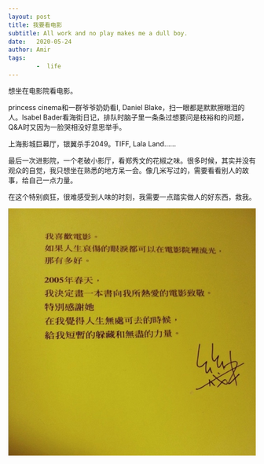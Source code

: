 ```yaml
---
layout: post
title: 我要看电影
subtitle: All work and no play makes me a dull boy.
date:   2020-05-24
author: Amir
tags:
        -  life
---
```

想坐在电影院看电影。

princess cinema和一群爷爷奶奶看I, Daniel Blake，扫一眼都是默默擦眼泪的人。Isabel Bader看海街日记，排队时脑子里一条条过想要问是枝裕和的问题，Q&A时又因为一脸哭相没好意思举手。

上海影城巨幕厅，银翼杀手2049。TIFF, Lala Land……

最后一次进影院，一个老破小影厅，看郑秀文的花椒之味。很多时候，其实并没有观众的自觉，我只想坐在熟悉的地方呆一会。像几米写过的，需要看看别人的故事，给自己一点力量。

在这个特别疯狂，很难感受到人味的时刻，我需要一点踏实做人的好东西，救我。

![jimi-movie](/img/in-post/jimi-movie.jpeg)
